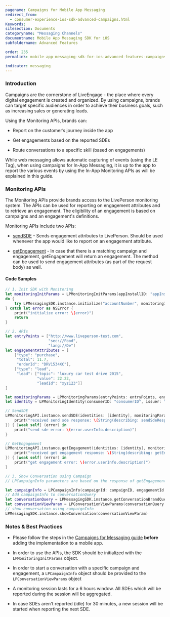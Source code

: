 ```yaml
---
pagename: Campaigns for Mobile App Messaging
redirect_from:
  - consumer-experience-ios-sdk-advanced-campaigns.html
Keywords:
sitesection: Documents
categoryname: "Messaging Channels"
documentname: Mobile App Messaging SDK for iOS
subfoldername: Advanced Features

order: 235
permalink: mobile-app-messaging-sdk-for-ios-advanced-features-campaigns-for-mobile-app-messaging.html

indicator: messaging
---
```


### Introduction
Campaigns are the cornerstone of LiveEngage - the place where every digital engagement is created and organized.
By using campaigns, brands can target specific audiences in order to achieve their business goals, such as increasing sales or generating leads.

Using the Monitoring APIs, brands can:

* Report on the customer’s journey inside the app

* Get engagements based on the reported SDEs

* Route conversations to a specific skill (based on engagements)

While web messaging allows automatic capturing of events (using the LE Tag), when using campaigns for In-App Messaging, it is up to the app to report the various events by using the In-App Monitoring APIs as will be explained in this guide.

### Monitoring APIs

The Monitoring APIs provide brands access to the LivePerson monitoring system. The APIs can be used for reporting on engagement attributes and to retrieve an engagement. The eligibility of an engagement is based on campaigns and an engagement's definitions.

Monitoring APIs include two APIs:

* [sendSDE](consumer-experience-ios-sdk-monitoring-methods.html) - Sends engagement attributes to LivePerson. Should be used whenever the app would like to report on an engagement attribute.

* [getEngagement](consumer-experience-ios-sdk-monitoring-methods.html) - In case that there is a matching campaign and engagement, getEngagement will return an engagement. The method can be used to send engagement attributes (as part of the request body) as well.

#### Code Samples

```swift
// 1. Init SDK with Monitoring
let monitoringInitParams = LPMonitoringInitParams(appInstallID: "appInstallID")
do {
    try LPMessagingSDK.instance.initialize("accountNumber", monitoringInitParams: monitoringInitParams)
} catch let error as NSError {
    print("initialize error: \(error)")
    return
}

// 2. APIs
let entryPoints = ["http://www.liveperson-test.com",
                   "sec://Food",
                   "lang://De"]
let engagementAttributes = [
    ["type": "purchase",
     "total": 11.7,
     "orderId": "DRV1534XC"],
    ["type": "lead",
     "lead": ["topic": "luxury car test drive 2015",
              "value": 22.22,
              "leadId": "xyz123"]]
]

let monitoringParams = LPMonitoringParams(entryPoints: entryPoints, engagementAttributes: engagementAttributes, pageId: "pageId")
let identity = LPMonitoringIdentity(consumerID: "consumerID", issuer: "BrandIssuer")

// SendSDE
LPMonitoringAPI.instance.sendSDE(identities: [identity], monitoringParams: monitoringParams, completion: { (sendSdeResponse) in
    print("received send sde response: \(String(describing: sendSdeResponse))")
}) { [weak self] (error) in
    print("send sde error: \(error.userInfo.description)")
}

// GetEngagement
LPMonitoringAPI.instance.getEngagement(identities: [identity], monitoringParams: monitoringParams, completion: { (getEngagementResponse) in
    print("received get engagement response: \(String(describing: getEngagementResponse))")
}) { [weak self] (error) in
    print("get engagement error: \(error.userInfo.description)")
}

// 3. Show Conversation using Campaign
// LPCampaignInfo parameters are based on the response of getEngagement() using getEngagementResponse (of Type //LPGetEngagementResponse) and includes LPEngagementDetails

let campaignInfo = LPCampaignInfo(campaignId: campaignID, engagementId: engagementID, contextId: contextID)
// Add campaignInfo to conversationQuery
let conversationQuery = LPMessagingSDK.instance.getConversationBrandQuery(accountNumber, campaignInfo: campaignInfo)
let conversationViewParam = LPConversationViewParams(conversationQuery: conversationQuery, isViewOnly: false)
// show conversation using campaignInfo
LPMessagingSDK.instance.showConversation(conversationViewParam)
```

### Notes & Best Practices

* Please follow the steps in the [Campaigns for Messaging guide](https://s3-eu-west-1.amazonaws.com/ce-sr/CA/Campaigns/Mobile+App+Engagement+Configuration+Guide.pdf) **before** adding the implementation to a mobile app.

* In order to use the APIs, the SDK should be initialized with the ```LPMonitoringInitParams``` object.

* In order to start a conversation with a specific campaign and engagement, a ```LPCampaignInfo``` object should be provided to the ```LPConversationViewParams``` object

* A monitoring session lasts for a 6 hours window. All SDEs which will be reported during the session will be aggregated.

* In case SDEs aren't reported (idle) for 30 minutes, a new session will be started when reporting the next SDE.
